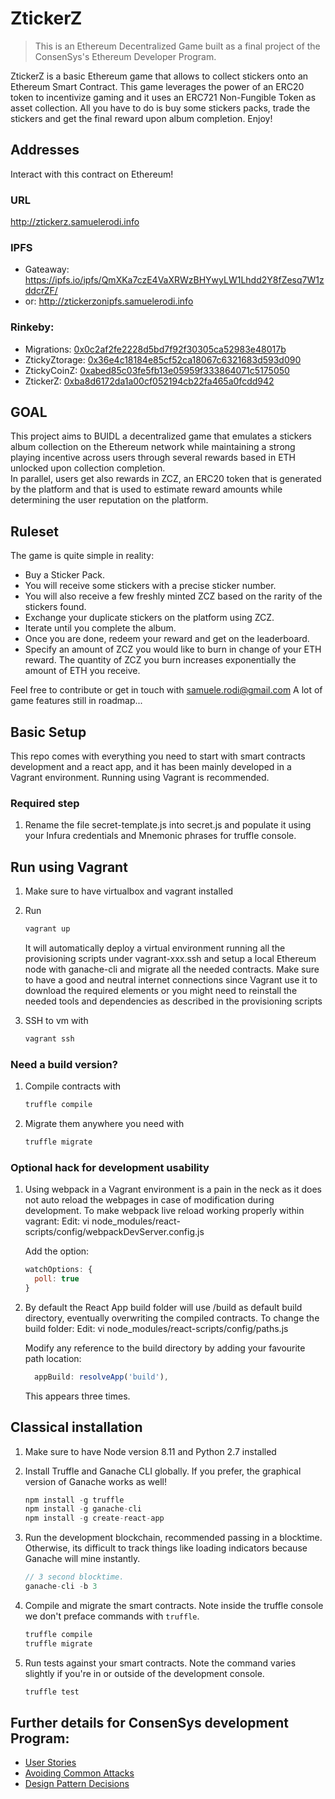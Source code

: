 # ZtickerZ
> This is an Ethereum Decentralized Game built as a final project of the ConsenSys's Ethereum Developer Program.

ZtickerZ is a basic Ethereum game that allows to collect stickers onto an Ethereum Smart Contract.
This game leverages the power of an ERC20 token to incentivize gaming and it uses an ERC721 Non-Fungible Token as asset collection.
All you have to do is buy some stickers packs, trade the stickers and get the final reward upon album completion. Enjoy!

## Addresses
Interact with this contract on Ethereum!

### URL  
http://ztickerz.samuelerodi.info

### IPFS
- Gateaway: https://ipfs.io/ipfs/QmXKa7czE4VaXRWzBHYwyLW1Lhdd2Y8fZesq7W1zddcrZF/
- or: http://ztickerzonipfs.samuelerodi.info

### Rinkeby:
- Migrations:     <a href="https://rinkeby.etherscan.io/address/0x0c2af2fe2228d5bd7f92f30305ca52983e48017b"> 0x0c2af2fe2228d5bd7f92f30305ca52983e48017b</a>
- ZtickyZtorage:  <a href="https://rinkeby.etherscan.io/address/0x36e4c18184e85cf52ca18067c6321683d593d090"> 0x36e4c18184e85cf52ca18067c6321683d593d090</a>
- ZtickyCoinZ:    <a href="https://rinkeby.etherscan.io/address/0xabed85c03fe5fb13e05959f333864071c5175050"> 0xabed85c03fe5fb13e05959f333864071c5175050</a>
- ZtickerZ:       <a href="https://rinkeby.etherscan.io/address/0xba8d6172da1a00cf052194cb22fa465a0fcdd942"> 0xba8d6172da1a00cf052194cb22fa465a0fcdd942</a>


## GOAL
This project aims to BUIDL a decentralized game that emulates a stickers album collection on the Ethereum network while maintaining a strong playing incentive across users through several rewards based in ETH unlocked upon collection completion.  
In parallel, users get also rewards in ZCZ, an ERC20 token that is generated by the platform and that is used to estimate reward amounts while determining the user reputation on the platform.

## Ruleset
The game is quite simple in reality:

- Buy a Sticker Pack.
- You will receive some stickers with a precise sticker number.
- You will also receive a few freshly minted ZCZ based on the rarity of the stickers found.
- Exchange your duplicate stickers on the platform using ZCZ.
- Iterate until you complete the album.
- Once you are done, redeem your reward and get on the leaderboard.
- Specify an amount of ZCZ you would like to burn in change of your ETH reward. The quantity of ZCZ you burn increases exponentially the amount of ETH you receive.


Feel free to contribute or get in touch with samuele.rodi@gmail.com
A lot of game features still in roadmap...


## Basic Setup
This repo comes with everything you need to start with smart contracts development and a react app, and it has been mainly developed in a Vagrant environment.
Running using Vagrant is recommended.

### Required step

1. Rename the file secret-template.js into secret.js and populate it using your Infura credentials and Mnemonic phrases for truffle console.

## Run using Vagrant
1. Make sure to have virtualbox and vagrant installed

2. Run
    ```javascript
    vagrant up
    ```
    It will automatically deploy a virtual environment running all the provisioning scripts under vagrant-xxx.ssh and setup a local Ethereum node with ganache-cli and migrate all the needed contracts.
    Make sure to have a good and neutral internet connections since Vagrant use it to download the required elements or you might need to reinstall the needed tools and dependencies as described in the provisioning scripts

3. SSH to vm with
    ```javascript
    vagrant ssh
    ```

### Need a build version?
1. Compile contracts with
    ```javascript
    truffle compile
    ```
2. Migrate them anywhere you need with
    ```javascript
    truffle migrate
    ```

### Optional hack for development usability
1.  Using webpack in a Vagrant environment is a pain in the neck as it does not auto reload the webpages in case of modification during development.
    To make webpack live reload working properly within vagrant:
    Edit:
    vi node_modules/react-scripts/config/webpackDevServer.config.js

    Add the option:
    ```javascript
    watchOptions: {
      poll: true
    }
    ```

2.  By default the React App build folder will use /build as default build directory, eventually overwriting the compiled contracts.
    To change the build folder:
    Edit:
    vi node_modules/react-scripts/config/paths.js

    Modify any reference to the build directory by adding your favourite path location:
    ```javascript
      appBuild: resolveApp('build'),  
    ```
    This appears three times.


## Classical installation

1. Make sure to have Node version 8.11 and Python 2.7 installed

2. Install Truffle and Ganache CLI globally. If you prefer, the graphical version of Ganache works as well!
    ```javascript
    npm install -g truffle
    npm install -g ganache-cli
    npm install -g create-react-app
    ```

3. Run the development blockchain, recommended passing in a blocktime. Otherwise, its difficult to track things like loading indicators because Ganache will mine instantly.
    ```javascript
    // 3 second blocktime.
    ganache-cli -b 3
    ```

4. Compile and migrate the smart contracts. Note inside the truffle console we don't preface commands with `truffle`.
    ```javascript
    truffle compile
    truffle migrate
    ```


5. Run tests against your smart contracts. Note the command varies slightly if you're in or outside of the development console.
    ```javascript
    truffle test
    ```



## Further details for ConsenSys development Program:
  - <a href="https://github.com/samuelerodi/ZtickerZ/blob/master/user_stories.md">User Stories</a>
  - <a href="https://github.com/samuelerodi/ZtickerZ/blob/master/avoiding_common_attacks.md">Avoiding Common Attacks</a>
  - <a href="https://github.com/samuelerodi/ZtickerZ/blob/master/design_pattern_decision.md">Design Pattern Decisions</a>

